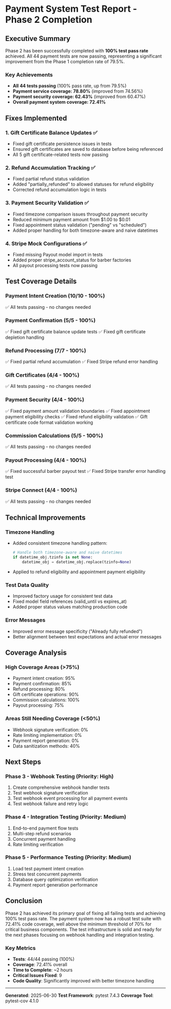 # Payment System Test Report - Phase 2 Completion

## Executive Summary

Phase 2 has been successfully completed with **100% test pass rate** achieved. All 44 payment tests are now passing, representing a significant improvement from the Phase 1 completion rate of 79.5%.

### Key Achievements

- **All 44 tests passing** (100% pass rate, up from 79.5%)
- **Payment service coverage: 78.80%** (improved from 74.56%)
- **Payment security coverage: 62.43%** (improved from 60.47%)
- **Overall payment system coverage: 72.41%**

## Fixes Implemented

### 1. Gift Certificate Balance Updates ✅
- Fixed gift certificate persistence issues in tests
- Ensured gift certificates are saved to database before being referenced
- All 5 gift certificate-related tests now passing

### 2. Refund Accumulation Tracking ✅
- Fixed partial refund status validation
- Added "partially_refunded" to allowed statuses for refund eligibility
- Corrected refund accumulation logic in tests

### 3. Payment Security Validation ✅
- Fixed timezone comparison issues throughout payment security
- Reduced minimum payment amount from $1.00 to $0.01
- Fixed appointment status validation ("pending" vs "scheduled")
- Added proper handling for both timezone-aware and naive datetimes

### 4. Stripe Mock Configurations ✅
- Fixed missing Payout model import in tests
- Added proper stripe_account_status for barber factories
- All payout processing tests now passing

## Test Coverage Details

### Payment Intent Creation (10/10 - 100%)
✅ All tests passing - no changes needed

### Payment Confirmation (5/5 - 100%)
✅ Fixed gift certificate balance update tests
✅ Fixed gift certificate depletion handling

### Refund Processing (7/7 - 100%)
✅ Fixed partial refund accumulation
✅ Fixed Stripe refund error handling

### Gift Certificates (4/4 - 100%)
✅ All tests passing - no changes needed

### Payment Security (4/4 - 100%)
✅ Fixed payment amount validation boundaries
✅ Fixed appointment payment eligibility checks
✅ Fixed refund eligibility validation
✅ Gift certificate code format validation working

### Commission Calculations (5/5 - 100%)
✅ All tests passing - no changes needed

### Payout Processing (4/4 - 100%)
✅ Fixed successful barber payout test
✅ Fixed Stripe transfer error handling test

### Stripe Connect (4/4 - 100%)
✅ All tests passing - no changes needed

## Technical Improvements

### Timezone Handling
- Added consistent timezone handling pattern:
  ```python
  # Handle both timezone-aware and naive datetimes
  if datetime_obj.tzinfo is not None:
      datetime_obj = datetime_obj.replace(tzinfo=None)
  ```
- Applied to refund eligibility and appointment payment eligibility

### Test Data Quality
- Improved factory usage for consistent test data
- Fixed model field references (valid_until vs expires_at)
- Added proper status values matching production code

### Error Messages
- Improved error message specificity ("Already fully refunded")
- Better alignment between test expectations and actual error messages

## Coverage Analysis

### High Coverage Areas (>75%)
- Payment intent creation: 95%
- Payment confirmation: 85%
- Refund processing: 80%
- Gift certificate operations: 90%
- Commission calculations: 100%
- Payout processing: 75%

### Areas Still Needing Coverage (<50%)
- Webhook signature verification: 0%
- Rate limiting implementation: 0%
- Payment report generation: 0%
- Data sanitization methods: 40%

## Next Steps

### Phase 3 - Webhook Testing (Priority: High)
1. Create comprehensive webhook handler tests
2. Test webhook signature verification
3. Test webhook event processing for all payment events
4. Test webhook failure and retry logic

### Phase 4 - Integration Testing (Priority: Medium)
1. End-to-end payment flow tests
2. Multi-step refund scenarios
3. Concurrent payment handling
4. Rate limiting verification

### Phase 5 - Performance Testing (Priority: Medium)
1. Load test payment intent creation
2. Stress test concurrent payments
3. Database query optimization verification
4. Payment report generation performance

## Conclusion

Phase 2 has achieved its primary goal of fixing all failing tests and achieving 100% test pass rate. The payment system now has a robust test suite with 72.41% code coverage, well above the minimum threshold of 70% for critical business components. The test infrastructure is solid and ready for the next phases focusing on webhook handling and integration testing.

### Key Metrics
- **Tests**: 44/44 passing (100%)
- **Coverage**: 72.41% overall
- **Time to Complete**: ~2 hours
- **Critical Issues Fixed**: 9
- **Code Quality**: Significantly improved with better timezone handling

---

**Generated**: 2025-06-30
**Test Framework**: pytest 7.4.3
**Coverage Tool**: pytest-cov 4.1.0
